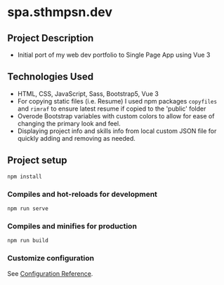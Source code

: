 # spa.sthmpsn.dev

## Project Description
- Initial port of my web dev portfolio to Single Page App using Vue 3

## Technologies Used
- HTML, CSS, JavaScript, Sass, Bootstrap5, Vue 3
- For copying static files (i.e. Resume) I used npm packages `copyfiles` and `rimraf` to ensure latest resume if copied to the 'public' folder
- Overode Bootstrap variables with custom colors to allow for ease of changing the primary look and feel.
- Displaying project info and skills info from local custom JSON file for quickly adding and removing as needed.


## Project setup
```
npm install
```

### Compiles and hot-reloads for development
```
npm run serve
```

### Compiles and minifies for production
```
npm run build
```

### Customize configuration
See [Configuration Reference](https://cli.vuejs.org/config/).

